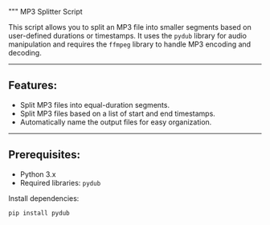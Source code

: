 """
MP3 Splitter Script

This script allows you to split an MP3 file into smaller segments based on user-defined durations or timestamps.
It uses the `pydub` library for audio manipulation and requires the `ffmpeg` library to handle MP3 encoding and decoding.

---

## Features:
- Split MP3 files into equal-duration segments.
- Split MP3 files based on a list of start and end timestamps.
- Automatically name the output files for easy organization.

---

## Prerequisites:
- Python 3.x
- Required libraries: `pydub`

Install dependencies:
```bash
pip install pydub
